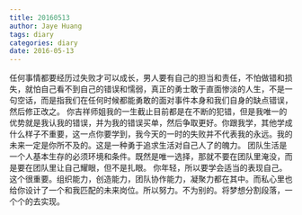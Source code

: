 ```yaml
---
title: 20160513
author: Jaye Huang
tags: diary
categories: diary
date: 2016-05-13
---
```


任何事情都要经历过失败才可以成长，男人要有自己的担当和责任，不怕做错和损失，就怕自己看不到自己的错误和懦弱，真正的勇士敢于直面惨淡的人生，不是一句空话，而是指我们在任何时候都能勇敢的面对事件本身和我们自身的缺点错误，然后修正改之。
你吉祥师姐我的一生截止目前都是在不断的犯错，但是我唯一的优势就是我认我的错误，并为我的错误买单，然后争取更好。你跟我学，其他学成什么样子不重要，这一点你要学到，我今天的一时的失败并不代表我的永远。我的未来一定是你所不及的。这是一种勇于追求生活对自己人了的魄力。
团队生活是一个人基本生存的必须环境和条件。既然是唯一选择，那就不要在团队里淹没，而是要在团队里让自己耀眼，但不是扎眼。
你年轻，所以要学会适当的表现自己。这个很重要。组织能力，创造能力，团队协作能力，凝聚力都在其中。而私心里也给你设计了一个和我匹配的未来岗位。所以努力。不为别的。将梦想分割段落，一个个的去实现。
